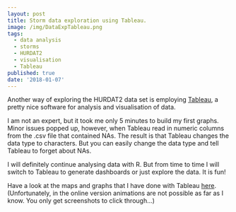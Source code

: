```yaml
---
layout: post
title: Storm data exploration using Tableau.
image: /img/DataExpTableau.png
tags:
  - data analysis
  - storms
  - HURDAT2
  - visualisation
  - Tableau
published: true
date: '2018-01-07'
---
```

Another way of exploring the HURDAT2 data set is employing [Tableau](https://www.tableau.com), a pretty nice software for analysis and visualisation of data.

I am not an expert, but it took me only 5 minutes to build my first graphs. Minor issues popped up, however, when Tableau read in numeric columns from the .csv file that contained NAs. The result is that Tableau changes the data type to characters. But you can easily change the data type and tell Tableau to forget about NAs.

I will definitely continue analysing data with R. But from time to time I will switch to Tableau to generate dashboards or just explore the data. It is fun!

Have a look at the maps and graphs that I have done with Tableau [here](https://public.tableau.com/shared/CFX2YRXX4?:display_count=yes). (Unfortunately, in the online version animations are not possible as far as I know. You only get screenshots to click through...)
